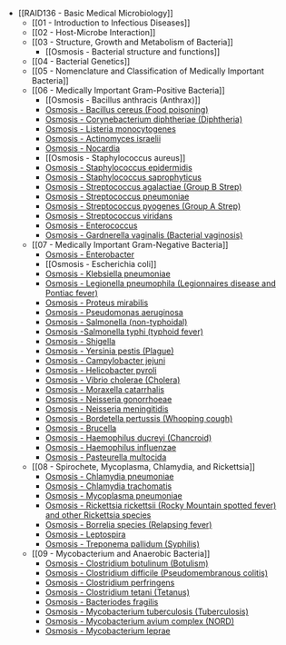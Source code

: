- [[RAID136 - Basic Medical Microbiology]]
	- [[01 - Introduction to Infectious Diseases]]
	- [[02 - Host-Microbe Interaction]]
	- [[03 - Structure, Growth and Metabolism of Bacteria]]
		- [[Osmosis - Bacterial structure and functions]]
	- [[04 - Bacterial Genetics]]
	- [[05 - Nomenclature and Classification of Medically Important Bacteria]]
	- [[06 - Medically Important Gram-Positive Bacteria]]
		- [[Osmosis - Bacillus anthracis (Anthrax)]]
		- [Osmosis - Bacillus cereus (Food poisoning)]()
		- [Osmosis - Corynebacterium diphtheriae (Diphtheria)]()
		- [Osmosis - Listeria monocytogenes]()
		- [Osmosis - Actinomyces israelii]()
		- [Osmosis - Nocardia]()
		- [[Osmosis - Staphylococcus aureus]]
		- [Osmosis - Staphylococcus epidermidis]()
		- [Osmosis - Staphylococcus saprophyticus]()
		- [Osmosis - Streptococcus agalactiae (Group B Strep)]()
		- [Osmosis - Streptococcus pneumoniae]()
		- [Osmosis - Streptococcus pyogenes (Group A Strep)]()
		- [Osmosis - Streptococcus viridans]()
		- [Osmosis - Enterococcus]()
		- [Osmosis - Gardnerella vaginalis (Bacterial vaginosis)]()
	- [[07 - Medically Important Gram-Negative Bacteria]]
		- [Osmosis - Enterobacter]()
		- [[Osmosis - Escherichia coli]]
		- [Osmosis - Klebsiella pneumoniae]()
		- [Osmosis - Legionella pneumophila (Legionnaires disease and Pontiac fever)]()
		- [Osmosis - Proteus mirabilis]()
		- [Osmosis - Pseudomonas aeruginosa]()
		- [Osmosis - Salmonella (non-typhoidal)]()
		- [Osmosis -Salmonella typhi (typhoid fever)]()
		- [Osmosis - Shigella]()
		- [Osmosis - Yersinia pestis (Plague)]()
		- [Osmosis - Campylobacter jejuni]()
		- [Osmosis - Helicobacter pyroli]()
		- [Osmosis - Vibrio cholerae (Cholera)]()
		- [Osmosis - Moraxella catarrhalis]()
		- [Osmosis - Neisseria gonorrhoeae]()
		- [Osmosis - Neisseria meningitidis]()
		- [Osmosis - Bordetella pertussis (Whooping cough)]()
		- [Osmosis - Brucella]()
		- [Osmosis - Haemophilus ducreyi (Chancroid)]()
		- [Osmosis - Haemophilus influenzae]()
		- [Osmosis - Pasteurella multocida]()
	- [[08 - Spirochete, Mycoplasma, Chlamydia, and Rickettsia]]
		- [Osmosis - Chlamydia pneumoniae]()
		- [Osmosis - Chlamydia trachomatis]()
		- [Osmosis - Mycoplasma pneumoniae]()
		- [Osmosis - Rickettsia rickettsii (Rocky Mountain spotted fever) and other Rickettsia species]()
		- [Osmosis - Borrelia species (Relapsing fever)]()
		- [Osmosis - Leptospira]()
		- [Osmosis - Treponema pallidum (Syphilis)]()
	- [[09 - Mycobacterium and Anaerobic Bacteria]]
		- [Osmosis - Clostridium botulinum (Botulism)]()
		- [Osmosis - Clostridium difficile (Pseudomembranous colitis)]()
		- [Osmosis - Clostridium perfringens]()
		- [Osmosis - Clostridium tetani (Tetanus)]()
		- [Osmosis - Bacteriodes fragilis]()
		- [Osmosis - Mycobacterium tuberculosis (Tuberculosis)]()
		- [Osmosis - Mycobacterium avium complex (NORD)]()
		- [Osmosis - Mycobacterium leprae]()
